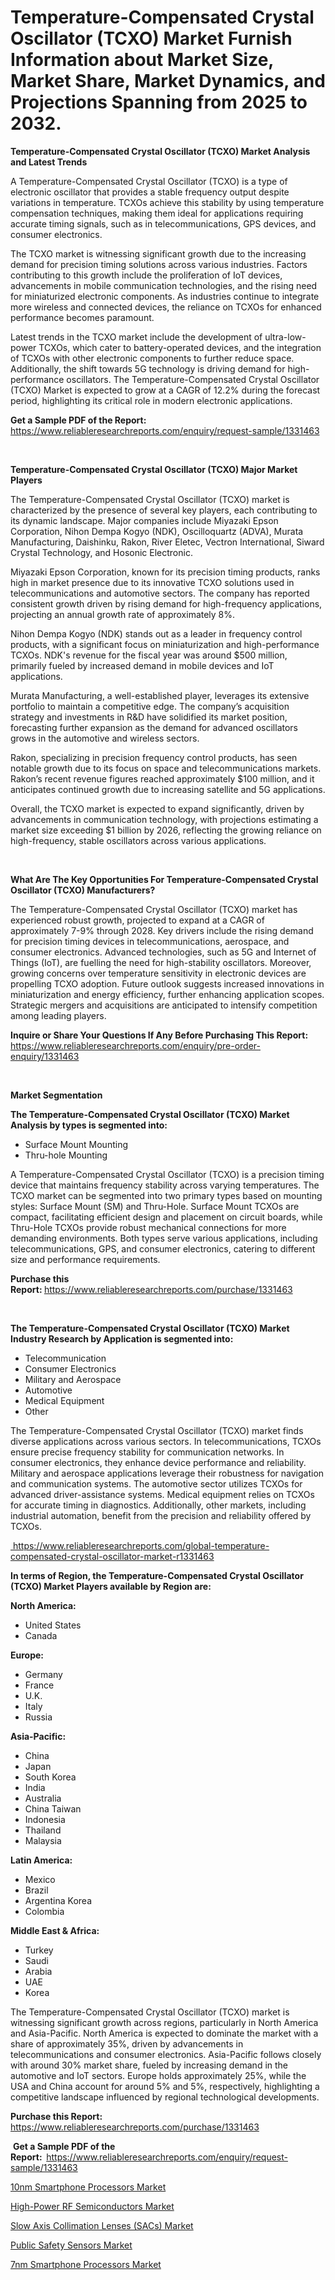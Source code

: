 <p><h1>Temperature-Compensated Crystal Oscillator (TCXO) Market Furnish Information about Market Size, Market Share, Market Dynamics, and Projections Spanning from 2025 to 2032.</h1></p><p><strong>Temperature-Compensated Crystal Oscillator (TCXO) Market Analysis and Latest Trends</strong></p>
<p><p>A Temperature-Compensated Crystal Oscillator (TCXO) is a type of electronic oscillator that provides a stable frequency output despite variations in temperature. TCXOs achieve this stability by using temperature compensation techniques, making them ideal for applications requiring accurate timing signals, such as in telecommunications, GPS devices, and consumer electronics.</p><p>The TCXO market is witnessing significant growth due to the increasing demand for precision timing solutions across various industries. Factors contributing to this growth include the proliferation of IoT devices, advancements in mobile communication technologies, and the rising need for miniaturized electronic components. As industries continue to integrate more wireless and connected devices, the reliance on TCXOs for enhanced performance becomes paramount.</p><p>Latest trends in the TCXO market include the development of ultra-low-power TCXOs, which cater to battery-operated devices, and the integration of TCXOs with other electronic components to further reduce space. Additionally, the shift towards 5G technology is driving demand for high-performance oscillators. The Temperature-Compensated Crystal Oscillator (TCXO) Market is expected to grow at a CAGR of 12.2% during the forecast period, highlighting its critical role in modern electronic applications.</p></p>
<p><strong>Get a Sample PDF of the Report:&nbsp;</strong> <a href="https://www.reliableresearchreports.com/enquiry/request-sample/1331463?utm_campaign=102&utm_medium=2&utm_source=Github&utm_content=ia&utm_term=13022025&utm_id=temperature-compensated-crystal-oscillator-tcxo">https://www.reliableresearchreports.com/enquiry/request-sample/1331463</a></p>
<p>&nbsp;</p>
<p><strong>Temperature-Compensated Crystal Oscillator (TCXO) Major Market Players</strong></p>
<p><p>The Temperature-Compensated Crystal Oscillator (TCXO) market is characterized by the presence of several key players, each contributing to its dynamic landscape. Major companies include Miyazaki Epson Corporation, Nihon Dempa Kogyo (NDK), Oscilloquartz (ADVA), Murata Manufacturing, Daishinku, Rakon, River Eletec, Vectron International, Siward Crystal Technology, and Hosonic Electronic.</p><p>Miyazaki Epson Corporation, known for its precision timing products, ranks high in market presence due to its innovative TCXO solutions used in telecommunications and automotive sectors. The company has reported consistent growth driven by rising demand for high-frequency applications, projecting an annual growth rate of approximately 8%.</p><p>Nihon Dempa Kogyo (NDK) stands out as a leader in frequency control products, with a significant focus on miniaturization and high-performance TCXOs. NDK's revenue for the fiscal year was around $500 million, primarily fueled by increased demand in mobile devices and IoT applications.</p><p>Murata Manufacturing, a well-established player, leverages its extensive portfolio to maintain a competitive edge. The company’s acquisition strategy and investments in R&D have solidified its market position, forecasting further expansion as the demand for advanced oscillators grows in the automotive and wireless sectors.</p><p>Rakon, specializing in precision frequency control products, has seen notable growth due to its focus on space and telecommunications markets. Rakon’s recent revenue figures reached approximately $100 million, and it anticipates continued growth due to increasing satellite and 5G applications.</p><p>Overall, the TCXO market is expected to expand significantly, driven by advancements in communication technology, with projections estimating a market size exceeding $1 billion by 2026, reflecting the growing reliance on high-frequency, stable oscillators across various applications.</p></p>
<p>&nbsp;</p>
<p><strong>What Are The Key Opportunities For Temperature-Compensated Crystal Oscillator (TCXO) Manufacturers?</strong></p>
<p><p>The Temperature-Compensated Crystal Oscillator (TCXO) market has experienced robust growth, projected to expand at a CAGR of approximately 7-9% through 2028. Key drivers include the rising demand for precision timing devices in telecommunications, aerospace, and consumer electronics. Advanced technologies, such as 5G and Internet of Things (IoT), are fuelling the need for high-stability oscillators. Moreover, growing concerns over temperature sensitivity in electronic devices are propelling TCXO adoption. Future outlook suggests increased innovations in miniaturization and energy efficiency, further enhancing application scopes. Strategic mergers and acquisitions are anticipated to intensify competition among leading players.</p></p>
<p><strong>Inquire or Share Your Questions If Any Before Purchasing This Report:</strong> <a href="https://www.reliableresearchreports.com/enquiry/pre-order-enquiry/1331463?utm_campaign=102&utm_medium=2&utm_source=Github&utm_content=ia&utm_term=13022025&utm_id=temperature-compensated-crystal-oscillator-tcxo">https://www.reliableresearchreports.com/enquiry/pre-order-enquiry/1331463</a></p>
<p>&nbsp;</p>
<p><strong>Market Segmentation</strong></p>
<p><strong>The Temperature-Compensated Crystal Oscillator (TCXO) Market Analysis by types is segmented into:</strong></p>
<p><ul><li>Surface Mount Mounting</li><li>Thru-hole Mounting</li></ul></p>
<p><p>A Temperature-Compensated Crystal Oscillator (TCXO) is a precision timing device that maintains frequency stability across varying temperatures. The TCXO market can be segmented into two primary types based on mounting styles: Surface Mount (SM) and Thru-Hole. Surface Mount TCXOs are compact, facilitating efficient design and placement on circuit boards, while Thru-Hole TCXOs provide robust mechanical connections for more demanding environments. Both types serve various applications, including telecommunications, GPS, and consumer electronics, catering to different size and performance requirements.</p></p>
<p><strong>Purchase this Report:&nbsp;</strong><a href="https://www.reliableresearchreports.com/purchase/1331463?utm_campaign=102&utm_medium=2&utm_source=Github&utm_content=ia&utm_term=13022025&utm_id=temperature-compensated-crystal-oscillator-tcxo">https://www.reliableresearchreports.com/purchase/1331463</a></p>
<p>&nbsp;</p>
<p><strong>The Temperature-Compensated Crystal Oscillator (TCXO) Market Industry Research by Application is segmented into:</strong></p>
<p><ul><li>Telecommunication</li><li>Consumer Electronics</li><li>Military and Aerospace</li><li>Automotive</li><li>Medical Equipment</li><li>Other</li></ul></p>
<p><p>The Temperature-Compensated Crystal Oscillator (TCXO) market finds diverse applications across various sectors. In telecommunications, TCXOs ensure precise frequency stability for communication networks. In consumer electronics, they enhance device performance and reliability. Military and aerospace applications leverage their robustness for navigation and communication systems. The automotive sector utilizes TCXOs for advanced driver-assistance systems. Medical equipment relies on TCXOs for accurate timing in diagnostics. Additionally, other markets, including industrial automation, benefit from the precision and reliability offered by TCXOs.</p></p>
<p><a href="https://www.reliableresearchreports.com/global-temperature-compensated-crystal-oscillator-market-r1331463?utm_campaign=102&utm_medium=2&utm_source=Github&utm_content=ia&utm_term=13022025&utm_id=temperature-compensated-crystal-oscillator-tcxo">&nbsp;https://www.reliableresearchreports.com/global-temperature-compensated-crystal-oscillator-market-r1331463</a></p>
<p><strong>In terms of Region, the Temperature-Compensated Crystal Oscillator (TCXO) Market Players available by Region are:</strong></p>
<p>
    <p> <strong> North America: </strong>
        <ul>
            <li>United States</li>
            <li>Canada</li>
        </ul>
        </p> 
    <p> <strong> Europe: </strong>
        <ul>
            <li>Germany</li>
            <li>France</li>
            <li>U.K.</li>
            <li>Italy</li>
            <li>Russia</li>
        </ul>
        </p> 
    <p> <strong> Asia-Pacific: </strong>
        <ul>
            <li>China</li>
            <li>Japan</li>
            <li>South Korea</li>
            <li>India</li>
            <li>Australia</li>
            <li>China Taiwan</li>
            <li>Indonesia</li>
            <li>Thailand</li>
            <li>Malaysia</li>
        </ul>
        </p> 
    <p> <strong> Latin America: </strong>
        <ul>
            <li>Mexico</li>
            <li>Brazil</li>
            <li>Argentina Korea</li>
            <li>Colombia</li>
        </ul>
        </p> 
    <p> <strong> Middle East & Africa: </strong>
        <ul>
            <li>Turkey</li>
            <li>Saudi</li>
            <li>Arabia</li>
            <li>UAE</li>
            <li>Korea</li>
        </ul>
    </p>
    </p>
<p><p>The Temperature-Compensated Crystal Oscillator (TCXO) market is witnessing significant growth across regions, particularly in North America and Asia-Pacific. North America is expected to dominate the market with a share of approximately 35%, driven by advancements in telecommunications and consumer electronics. Asia-Pacific follows closely with around 30% market share, fueled by increasing demand in the automotive and IoT sectors. Europe holds approximately 25%, while the USA and China account for around 5% and 5%, respectively, highlighting a competitive landscape influenced by regional technological developments.</p></p>
<p><strong>Purchase this Report: </strong><a href="https://www.reliableresearchreports.com/purchase/1331463?utm_campaign=102&utm_medium=2&utm_source=Github&utm_content=ia&utm_term=13022025&utm_id=temperature-compensated-crystal-oscillator-tcxo">https://www.reliableresearchreports.com/purchase/1331463</a></p>
<p>&nbsp;<strong>Get a Sample PDF of the Report:&nbsp;&nbsp;</strong><a href="https://www.reliableresearchreports.com/enquiry/request-sample/1331463?utm_campaign=102&utm_medium=2&utm_source=Github&utm_content=ia&utm_term=13022025&utm_id=temperature-compensated-crystal-oscillator-tcxo">https://www.reliableresearchreports.com/enquiry/request-sample/1331463</a></p>
<p><strong></strong></p>
<p><p><a href="https://github.com/dbichayison/Market-Research-Report-List-1/blob/main/10nm-smartphone-processors-market.md?utm_campaign=102&utm_medium=2&utm_source=Github&utm_content=ia&utm_term=13022025&utm_id=temperature-compensated-crystal-oscillator-tcxo">10nm Smartphone Processors Market</a></p><p><a href="https://github.com/gethunsides/Market-Research-Report-List-1/blob/main/high-power-rf-semiconductors-market.md?utm_campaign=102&utm_medium=2&utm_source=Github&utm_content=ia&utm_term=13022025&utm_id=temperature-compensated-crystal-oscillator-tcxo">High-Power RF Semiconductors Market</a></p><p><a href="https://github.com/simurmarzoa/Market-Research-Report-List-1/blob/main/slow-axis-collimation-lenses-sacs-market.md?utm_campaign=102&utm_medium=2&utm_source=Github&utm_content=ia&utm_term=13022025&utm_id=temperature-compensated-crystal-oscillator-tcxo">Slow Axis Collimation Lenses (SACs) Market</a></p><p><a href="https://github.com/borgomornar/Market-Research-Report-List-1/blob/main/public-safety-sensors-market.md?utm_campaign=102&utm_medium=2&utm_source=Github&utm_content=ia&utm_term=13022025&utm_id=temperature-compensated-crystal-oscillator-tcxo">Public Safety Sensors Market</a></p><p><a href="https://github.com/tumacaakesha78/Market-Research-Report-List-1/blob/main/7nm-smartphone-processors-market.md?utm_campaign=102&utm_medium=2&utm_source=Github&utm_content=ia&utm_term=13022025&utm_id=temperature-compensated-crystal-oscillator-tcxo">7nm Smartphone Processors Market</a></p></p>
